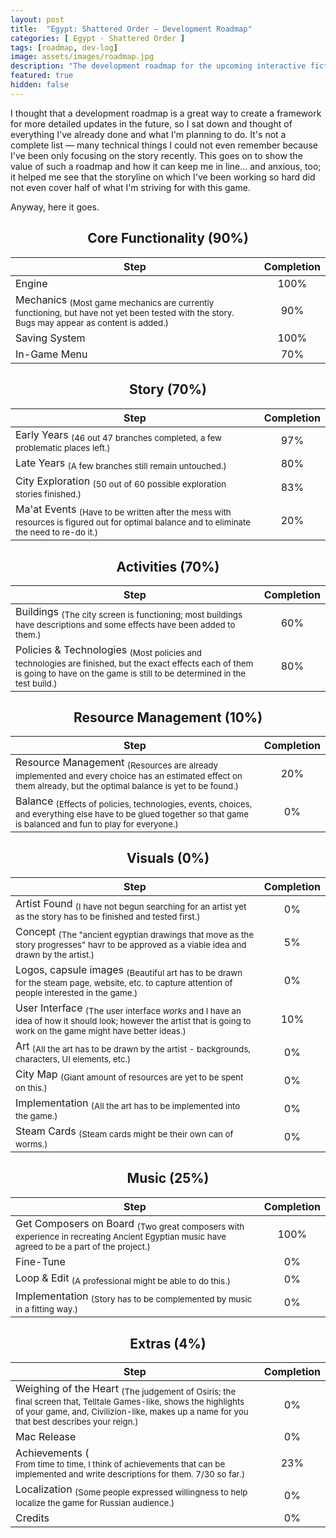 ```yaml
---
layout: post
title:  "Egypt: Shattered Order — Development Roadmap"
categories: [ Egypt - Shattered Order ]
tags: [roadmap, dev-log]
image: assets/images/roadmap.jpg
description: "The development roadmap for the upcoming interactive fiction/strategy videogame Egypt: Shattered Order"
featured: true
hidden: false
---
```


I thought that a development roadmap is a great way to create a framework for more detailed updates in the future, so I sat down and thought of everything I've already done and what I'm planning to do. It's not a complete list — many technical things I could not even remember because I've been only focusing on the story recently. This goes on to show the value of such a roadmap and how it can keep me in line... and anxious, too; it helped me see that the storyline on which I've been working so hard did not even cover half of what I'm striving for with this game.

Anyway, here it goes.



<center> <h2>Core Functionality (90%)</h2> </center>

| Step 	|  Completion  	|
|--------------------------------------------------------------------------------------------------------------------------------------------------------	|:------------:	|
| Engine 	| 100% 	|
| Mechanics <sub>(<span class="spoiler">Most game mechanics are currently functioning, but have not yet been tested with the story. Bugs may appear as content is added.</span>)</sub> 	| 90% 	|
| Saving System 	| 100% 	|
| In-Game Menu 	| 70% 	|



<center> <h2>Story (70%)</h2> </center>

| Step 	|  Completion  	|
|--------------------------------------------------------------------------------------------------------------------------------------------------------	|:------------:	|
| Early Years <sub>(<span class="spoiler">46 out 47 branches completed, a few problematic places left.</span>)</sub> 	| 97% 	|
| Late Years <sub>(<span class="spoiler">A few branches still remain untouched.</span>)</sub> 	| 80% 	|
| City Exploration <sub>(<span class="spoiler">50 out of 60 possible exploration stories finished.</span>)</sub> 	| 83% 	|
| Ma'at Events <sub>(<span class="spoiler">Have to be written after the mess with resources is figured out for optimal balance and to eliminate the need to re-do it.</span>)</sub> 	| 20% 	|



<center> <h2>Activities (70%)</h2> </center>

| Step 	|  Completion  	|
|--------------------------------------------------------------------------------------------------------------------------------------------------------	|:------------:	|
| Buildings <sub>(<span class="spoiler">The city screen is functioning; most buildings have descriptions and some effects have been added to them.</span>)</sub> 	| 60% 	|
| Policies & Technologies <sub>(<span class="spoiler">Most policies and technologies are finished, but the exact effects each of them is going to have on the game is still to be determined in the test build.</span>)</sub> 	| 80% 	|



<center> <h2>Resource Management (10%)</h2> </center>

| Step 	|  Completion  	|
|--------------------------------------------------------------------------------------------------------------------------------------------------------	|:------------:	|
| Resource Management <sub>(<span class="spoiler">Resources are already implemented and every choice has an estimated effect on them already, but the optimal balance is yet to be found.</span>)</sub>  	| 20% 	|
| Balance <sub>(<span class="spoiler">Effects of policies, technologies, events, choices, and everything else have to be glued together so that game is balanced and fun to play for everyone.</span>)</sub> 	| 0% 	|



<center> <h2>Visuals (0%)</h2> </center>

| Step 	|  Completion  	|
|--------------------------------------------------------------------------------------------------------------------------------------------------------	|:------------:	|
| Artist Found <sub>(<span class="spoiler">I have not begun searching for an artist yet as the story has to be finished and tested first.</span>)</sub>  	| 0% 	|
| Concept <sub>(<span class="spoiler">The "ancient egyptian drawings that move as the story progresses" havr to be approved as a viable idea and drawn by the artist.</span>)</sub> 	| 5% 	|
| Logos, capsule images <sub>(<span class="spoiler">Beautiful art has to be drawn for the steam page, website, etc. to capture attention of people interested in the game.</span>)</sub> 	| 0% 	|
| User Interface <sub>(<span class="spoiler">The user interface *works* and I have an idea of how it should look; however the artist that is going to work on the game might have better ideas.</span>)</sub> 	| 10% 	|
| Art <sub>(<span class="spoiler">All the art has to be drawn by the artist - backgrounds, characters, UI elements, etc.</span>)</sub> 	| 0% 	|
| City Map <sub>(<span class="spoiler">Giant amount of resources are yet to be spent on this.</span>)</sub> 	| 0% 	|
| Implementation <sub>(<span class="spoiler">All the art has to be implemented into the game.</span>)</sub> 	| 0% 	|
| Steam Cards <sub>(<span class="spoiler">Steam cards might be their own can of worms.</span>)</sub> 	| 0% 	|



<center> <h2>Music (25%)</h2> </center>

| Step 	|  Completion  	|
|--------------------------------------------------------------------------------------------------------------------------------------------------------	|:------------:	|
| Get Composers on Board <sub>(<span class="spoiler">Two great composers with experience in recreating Ancient Egyptian music have agreed to be a part of the project.</span>)</sub> 	| 100% 	|
| Fine-Tune 	| 0% 	|
| Loop & Edit <sub>(<span class="spoiler">A professional might be able to do this.</span>)</sub> 	| 0% 	|
| Implementation <sub>(<span class="spoiler">Story has to be complemented by music in a fitting way.</span>)</sub> 	| 0% 	|



<center> <h2>Extras (4%)</h2> </center>

| Step 	|  Completion  	|
|--------------------------------------------------------------------------------------------------------------------------------------------------------	|:------------:	|
| Weighing of the Heart <sub>(<span class="spoiler">The judgement of Osiris; the final screen that, Telltale Games-like, shows the highlights of your game, and, Civilizion-like, makes up a name for you that best describes your reign.</span>)</sub> 	| 0% 	|
| Mac Release 	| 0% 	|
| Achievements (<br><sub><span class="spoiler">From time to time, I think of achievements that can be implemented and write descriptions for them. 7/30 so far.</span>)</sub> 	| 23% 	|
| Localization <sub>(<span class="spoiler">Some people expressed willingness to help localize the game for Russian audience.</span>)</sub> 	| 0% 	|
| Credits 	| 0% 	|




